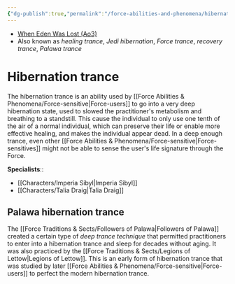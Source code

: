 ```yaml
---
{"dg-publish":true,"permalink":"/force-abilities-and-phenomena/hibernation-trance/","tags":["universal","control","forcepower"],"noteIcon":"saber1"}
---
```


- [When Eden Was Lost (Ao3)](https://archiveofourown.org/works/19334440)
- Also known as *healing trance*, *Jedi hibernation*, *Force trance*, *recovery trance*, *Palawa trance*
# Hibernation trance
The hibernation trance is an ability used by [[Force Abilities & Phenomena/Force-sensitive\|Force-users]] to go into a very deep hibernation state, used to slowed the practitioner's metabolism and breathing to a standstill. This cause the individual to only use one tenth of the air of a normal individual, which can preserve their life or enable more effective healing, and makes the individual appear dead. In a deep enough trance, even other [[Force Abilities & Phenomena/Force-sensitive\|Force-sensitives]] might not be able to sense the user's life signature through the Force. 

**Specialists**::
- [[Characters/Imperia Sibyl\|Imperia Sibyl]]
- [[Characters/Talia Draig\|Talia Draig]]
## Palawa hibernation trance
The [[Force Traditions & Sects/Followers of Palawa\|Followers of Palawa]] created a certain type of *deep trance technique* that permitted practitioners to enter into a hibernation trance and sleep for decades without aging. It was also practiced by the [[Force Traditions & Sects/Legions of Lettow\|Legions of Lettow]]. This is an early form of hibernation trance that was studied by later [[Force Abilities & Phenomena/Force-sensitive\|Force-users]] to perfect the modern hibernation trance.